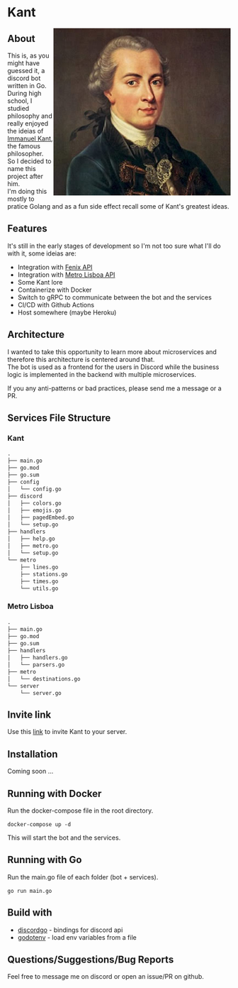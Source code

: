# Kant

<img align="right" alt="DiscordGo logo" src="docs/img/kant.jpg" width="400">

## About
This is, as you might have guessed it, a discord bot written in Go.  
During high school, I studied philosophy and really enjoyed the ideias of [Immanuel Kant](https://en.wikipedia.org/wiki/Immanuel_Kant), the famous philosopher.  
So I decided to name this project after him.  
I'm doing this mostly to pratice Golang and as a fun side effect recall some of Kant's greatest ideas.

## Features
It's still in the early stages of development so I'm not too sure what I'll do with it, some ideias are:
- Integration with [Fenix API](https://fenixedu.org/dev/api/)
- Integration with [Metro Lisboa API](https://api.metrolisboa.pt/store/)
- Some Kant lore
- Containerize with Docker
- Switch to gRPC to communicate between the bot and the services
- CI/CD with Github Actions
- Host somewhere (maybe Heroku)

## Architecture

I wanted to take this opportunity to learn more about microservices and therefore this architecture is centered around that.  
The bot is used as a frontend for the users in Discord while the business logic is implemented in the backend with multiple microservices.

If you any anti-patterns or bad practices, please send me a message or a PR.

## Services File Structure

### Kant
```
.
├── main.go
├── go.mod
├── go.sum
├── config
│   └── config.go
├── discord
│   ├── colors.go
│   ├── emojis.go
│   ├── pagedEmbed.go
│   └── setup.go
├── handlers
│   ├── help.go
│   ├── metro.go
│   └── setup.go
└── metro
    ├── lines.go
    ├── stations.go
    ├── times.go
    └── utils.go
```

### Metro Lisboa
```
.
├── main.go
├── go.mod
├── go.sum
├── handlers
│   ├── handlers.go
│   └── parsers.go
├── metro
│   └── destinations.go
└── server
    └── server.go
```

## Invite link
Use this [link](https://discord.com/oauth2/authorize?client_id=994381773909803050&permissions=8&scope=bot) to invite Kant to your server.

## Installation
Coming soon ...

## Running with Docker
Run the docker-compose file in the root directory.
```
docker-compose up -d
```
This will start the bot and the services.

## Running with Go
Run the main.go file of each folder (bot + services).
```
go run main.go
```

## Build with
- [discordgo](https://github.com/bwmarrin/discordgo) - bindings for discord api
- [godotenv](github.com/joho/godotenv) - load env variables from a file

## Questions/Suggestions/Bug Reports
Feel free to message me on discord or open an issue/PR on github.
